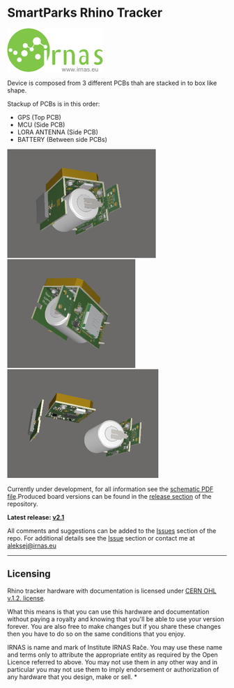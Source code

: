 # SmartParks Rhino Tracker
<img src="https://github.com/IRNAS/smartparks-rhino-tracker-hardware/blob/master/11_DOC/irnas_logo.png" height="100">

Device is composed from 3 different PCBs thah are stacked in to box like shape.

Stackup of PCBs is in this order:
- GPS (Top PCB)
- MCU (Side PCB)
- LORA ANTENNA (Side PCB)
- BATTERY (Between side PCBs)

<img src="https://github.com/IRNAS/smartparks-rhino-tracker-hardware/blob/master/11_DOC/Rhino_V2_1_6.png" height="250">			<img src="https://github.com/IRNAS/smartparks-rhino-tracker-hardware/blob/master/11_DOC/Rhino_V2_1_7.png" height="250">			<img src="https://github.com/IRNAS/smartparks-rhino-tracker-hardware/blob/master/11_DOC/Rhino_V2_1_8.png" height="250">



Currently under development, for all information see the [schematic PDF file](https://github.com/IRNAS/smartparks-rhino-tracker-hardware/blob/master/10_OUTPUT_FILES/).Produced board versions can be found in the [release section](https://github.com/IRNAS/smartparks-rhino-tracker-hardware/releases) of the repository.

**Latest release: [v2.1]()**


All comments and suggestions can be added to the [Issues]() section of the repo. For additional details see the [Issue]() section or contact me at aleksej@irnas.eu

---

## Licensing

Rhino tracker hardware with documentation is licensed under [CERN OHL v.1.2. license](https://www.ohwr.org/licenses/cern-ohl/license_versions/v1.2).

What this means is that you can use this hardware and documentation without paying a royalty and knowing that you'll be able to use your version forever. You are also free to make changes but if you share these changes then you have to do so on the same conditions that you enjoy.

IRNAS is name and mark of Institute IRNAS Rače. You may use these name and terms only to attribute the appropriate entity as required by the Open Licence referred to above. You may not use them in any other way and in particular you may not use them to imply endorsement or authorization of any hardware that you design, make or sell.
*